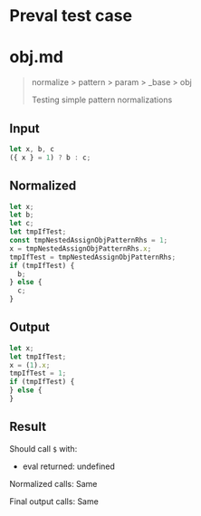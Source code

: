 # Preval test case

# obj.md

> normalize > pattern > param > _base > obj
>
> Testing simple pattern normalizations

## Input

`````js filename=intro
let x, b, c
({ x } = 1) ? b : c;
`````

## Normalized

`````js filename=intro
let x;
let b;
let c;
let tmpIfTest;
const tmpNestedAssignObjPatternRhs = 1;
x = tmpNestedAssignObjPatternRhs.x;
tmpIfTest = tmpNestedAssignObjPatternRhs;
if (tmpIfTest) {
  b;
} else {
  c;
}
`````

## Output

`````js filename=intro
let x;
let tmpIfTest;
x = (1).x;
tmpIfTest = 1;
if (tmpIfTest) {
} else {
}
`````

## Result

Should call `$` with:
 - eval returned: undefined

Normalized calls: Same

Final output calls: Same
